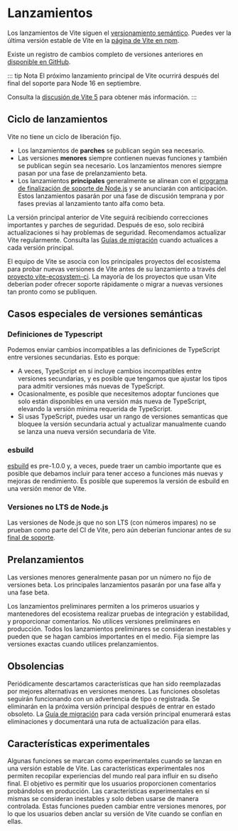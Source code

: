 # Lanzamientos

Los lanzamientos de Vite siguen el [versionamiento semántico](https://semver.org/). Puedes ver la última versión estable de Vite en la [página de Vite en npm](https://www.npmjs.com/package/vite).

Existe un registro de cambios completo de versiones anteriores en [disponible en GitHub](https://github.com/vitejs/vite/blob/main/packages/vite/CHANGELOG.md).

::: tip Nota
El próximo lanzamiento principal de Vite ocurrirá después del final del soporte para Node 16 en septiembre.

Consulta la [discusión de Vite 5](https://github.com/vitejs/vite/discussions/12466) para obtener más información.
:::

## Ciclo de lanzamientos

Vite no tiene un ciclo de liberación fijo.

- Los lanzamientos de **parches** se publican según sea necesario.
- Las versiones **menores** siempre contienen nuevas funciones y también se publican según sea necesario. Los lanzamientos menores siempre pasan por una fase de prelanzamiento beta.
- Los lanzamientos **principales** generalmente se alinean con el [programa de finalización de soporte de Node.js](https://endoflife.date/nodejs) y se anunciarán con anticipación. Estos lanzamientos pasarán por una fase de discusión temprana y por fases previas al lanzamiento tanto alfa como beta.

La versión principal anterior de Vite seguirá recibiendo correcciones importantes y parches de seguridad. Después de eso, solo recibirá actualizaciones si hay problemas de seguridad. Recomendamos actualizar Vite regularmente. Consulta las [Guías de migración](https://es.vitejs.dev/guide/migration.html) cuando actualices a cada versión principal.

El equipo de Vite se asocia con los principales proyectos del ecosistema para probar nuevas versiones de Vite antes de su lanzamiento a través del [proyecto vite-ecosystem-ci](https://github.com/vitejs/vite-ecosystem-ci). La mayoría de los proyectos que usan Vite deberían poder ofrecer soporte rápidamente o migrar a nuevas versiones tan pronto como se publiquen.

## Casos especiales de versiones semánticas

### Definiciones de Typescript

Podemos enviar cambios incompatibles a las definiciones de TypeScript entre versiones secundarias. Esto es porque:

- A veces, TypeScript en sí incluye cambios incompatibles entre versiones secundarias, y es posible que tengamos que ajustar los tipos para admitir versiones más nuevas de TypeScript.
- Ocasionalmente, es posible que necesitemos adoptar funciones que solo están disponibles en una versión más nueva de TypeScript, elevando la versión mínima requerida de TypeScript.
- Si usas TypeScript, puedes usar un rango de versiones semanticas que bloquee la versión secundaria actual y actualizar manualmente cuando se lanza una nueva versión secundaria de Vite.

### esbuild

[esbuild](https://esbuild.github.io/) es pre-1.0.0 y, a veces, puede traer un cambio importante que es posible que debamos incluir para tener acceso a funciones más nuevas y mejoras de rendimiento. Es posible que superemos la versión de esbuild en una versión menor de Vite.

### Versiones no LTS de Node.js

Las versiones de Node.js que no son LTS (con números impares) no se prueban como parte del CI de Vite, pero aún deberían funcionar antes de su [final de soporte](https://endoflife.date/nodejs).

## Prelanzamientos​

Las versiones menores generalmente pasan por un número no fijo de versiones beta. Los principales lanzamientos pasarán por una fase alfa y una fase beta.

Los lanzamientos preliminares permiten a los primeros usuarios y mantenedores del ecosistema realizar pruebas de integración y estabilidad, y proporcionar comentarios. No utilices versiones preliminares en producción. Todos los lanzamientos preliminares se consideran inestables y pueden que se hagan cambios importantes en el medio. Fija siempre las versiones exactas cuando utilices prelanzamientos.

## Obsolencias

Periódicamente descartamos características que han sido reemplazadas por mejores alternativas en versiones menores. Las funciones obsoletas seguirán funcionando con un advertencia de tipo o registrada. Se eliminarán en la próxima versión principal después de entrar en estado obsoleto. La [Guía de migración](https://vitejs.dev/guide/migration.html) para cada versión principal enumerará estas eliminaciones y documentará una ruta de actualización para ellas.

## Características experimentales

Algunas funciones se marcan como experimentales cuando se lanzan en una versión estable de Vite. Las características experimentales nos permiten recopilar experiencias del mundo real para influir en su diseño final. El objetivo es permitir que los usuarios proporcionen comentarios probándolos en producción. Las características experimentales en sí mismas se consideran inestables y solo deben usarse de manera controlada. Estas funciones pueden cambiar entre versiones menores, por lo que los usuarios deben anclar su versión de Vite cuando se confían en ellas.
